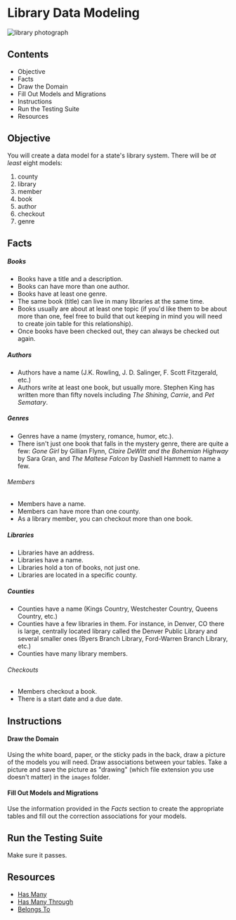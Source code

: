 # Library Data Modeling

![library photograph](https://s3-us-west-2.amazonaws.com/web-dev-readme-photos/rails/library.jpg)

## Contents

* Objective
* Facts
* Draw the Domain
* Fill Out Models and Migrations
* Instructions
* Run the Testing Suite
* Resources

## Objective

You will create a data model for a state's library system. There will be *at least* eight models:

1. county
2. library
3. member
4. book
5. author
6. checkout
7. genre

## Facts

##### Books

* Books have a title and a description.
* Books can have more than one author.
* Books have at least one genre.
* The same book (title) can live in many libraries at the same time.
* Books usually are about at least one topic (if you'd like them to be about more than one, feel free to build that out keeping in mind you will need to create join table for this relationship).
* Once books have been checked out, they can always be checked out again.


##### Authors

* Authors have a name (J.K. Rowling, J. D. Salinger, F. Scott Fitzgerald, etc.)
* Authors write at least one book, but usually more. Stephen King has written more than fifty novels including *The Shining*, *Carrie*, and *Pet Sematary*.


##### Genres

* Genres have a name (mystery, romance, humor, etc.).
* There isn't just one book that falls in the mystery genre, there are quite a few: *Gone Girl* by Gillian Flynn, *Claire DeWitt and the Bohemian Highway* by Sara Gran, and *The Maltese Falcon* by Dashiell Hammett to name a few.


###### Members

* Members have a name.
* Members can have more than one county.
* As a library member, you can checkout more than one book.


##### Libraries

* Libraries have an address.
* Libraries have a name.
* Libraries hold a ton of books, not just one.
* Libraries are located in a specific county.


##### Counties

* Counties have a name (Kings Country, Westchester Country, Queens Country, etc.)
* Counties have a few libraries in them. For instance, in Denver, CO there is large, centrally located library called the Denver Public Library and several smaller ones (Byers Branch Library, Ford-Warren Branch Library, etc.)
* Counties have many library members.


###### Checkouts

* Members checkout a book.
* There is a start date and a due date.

## Instructions

#### Draw the Domain

Using the white board, paper, or the sticky pads in the back, draw a picture of the models you will need. Draw associations between your tables. Take a picture and save the picture as "drawing" (which file extension you use doesn't matter) in the `images` folder.

#### Fill Out Models and Migrations

Use the information provided in the *Facts* section to create the appropriate tables and fill out the correction associations for your models.


## Run the Testing Suite

Make sure it passes.

## Resources
* [Has Many](http://guides.rubyonrails.org/association_basics.html#the-has-many-association)
* [Has Many Through](http://guides.rubyonrails.org/association_basics.html#the-has-many-through-association)
* [Belongs To](http://guides.rubyonrails.org/association_basics.html#the-belongs-to-association)

